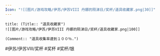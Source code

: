 ```yaml
---
Icon: "![[图片/游戏攻略/伊苏/伊苏VIII 丹娜的陨涕日/奖杯/道具收藏家.png|30]]"
---
```

```ad-common-silver-trophy
title: (Title:: "道具收藏家")
![[图片/游戏攻略/伊苏/伊苏VIII 丹娜的陨涕日/奖杯/道具收藏家.png|100]]

(Comment:: "道具收集率達到１００％.")
```

#伊苏/伊苏VIII/奖杯 #奖杯 #奖杯/银
